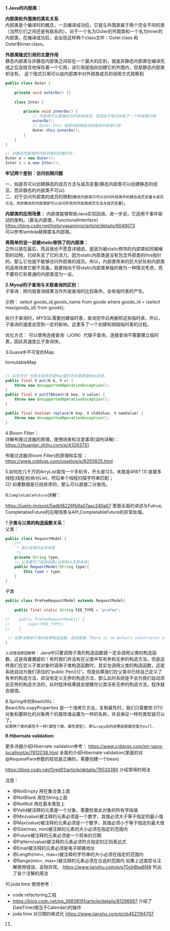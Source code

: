 **1.Java的内部类：**    

**内部类和外围类的真实关系**   
内部类是个编译时的概念，一旦编译成功后，它就与外围类属于两个完全不同的类（当然它们之间还是有联系的）。对于一个名为Outer的外围类和一个名为Inner的内部类，在编译成功后，会出现这样两个class文件：Outer.class 和 Outer$Inner.class。  

**外部类隐式引用的主要作用**  
静态内部类与非静态内部类之间存在一个最大的区别，就是非静态内部类在编译完成之后会隐含地保存着一个引用，该引用是指向创建它的外围内，但是静态内部类却没有。
这个隐式引用可以由内部类中对外部类成员的调用方式观察到

```java
public class Outer {
    
    private void outerDo() {}
    
    class Inter {
        
        private void innerDo() {
            // 内部类可以直接访问外部类成员，原因在于隐式持有了一个外部类引用
            outerDo();
            // Outer.this 就是内部类隐式持有的外部类引用
            Outer.this.outerDo();
        }
    }
}

// 非静态内部类的内部对象的创建方式：
Outer o = new Outer();
Inter i = o.new Inter();
```
**牢记两个差别：访问权限问题**

一、如是否可以创建静态的成员方法与成员变量(静态内部类可以创建静态的成员，而非静态的内部类不可以).   
二、对于访问外部类的成员的限制(```静态内部类只可以访问外部类中的静态成员变量与成员方法，而非静态的内部类即可以访问所有的外部类成员方法与成员变量```)。

**内部类的应用场景：**
内部类能够帮助Java实现回调，进一步说，它适用于事件驱动的架构。（匿名内部类，FunctionalInterface）  
https://blog.csdn.net/historyasamirror/article/details/6049073  
可以参考lambda替换匿名内部类。

**再简单的说一说被static修饰了的内部类：**  
之所以放在最后，而且我也不愿意详细说，是因为被static修饰的内部类如同被阉割的动物，已经失去了它的活力。因为static内部类是没有包含外部类的this指针的，那么它也就不能够访问外部类的成员。所以，内部类带来的巨大好处和内部类的适用场景它都不具备。我更倾向于将static内部类单独的做为一种情况考虑，而不要将它和普通的内部类混为一谈。

**2.Mysql的子查询与关联查询的区别：**  
子查询：把内层查询结果当作外层查询的比较条件。会有临时表的产生。

示例：
select goods_id,goods_name from goods where goods_id = (select max(goods_id) from goods);

执行子查询时，MYSQL需要创建临时表，查询完毕后再删除这些临时表，所以，子查询的速度会受到一定的影响，这里多了一个创建和销毁临时表的过程。

优化方式：
可以使用连接查询（JOIN）代替子查询，连接查询不需要建立临时表，因此其速度比子查询快。

3.Guava中不可变的Map:

ImmutableMap
```java

// 实现方式 也是在调用改变Map值的方法里直接抛出异常。
public final V put(K k, V v) {
    throw new UnsupportedOperationException();
}
public final V putIfAbsent(K key, V value) {
    throw new UnsupportedOperationException();
}

public final boolean replace(K key, V oldValue, V newValue) {
    throw new UnsupportedOperationException();
}
```

4.Bloom Filter：  
详解布隆过滤器的原理，使用场景和注意事项(误判详解)：https://zhuanlan.zhihu.com/p/43263751

布隆过滤器(Bloom Filter)的原理和实现 ： https://www.cnblogs.com/cpselvis/p/6265825.html

5.如何在几千万的ArryList<String>查找一个手机号，开头是123，末尾是456?
(1) 直接多线程(线程池)拆分List，然后单个线程扫描字符串匹配；  
(2) 如果数据是已经排序的，那么可以直接二分查找。

6.```CompletableFuture```详解：

https://juejin.im/post/5adbf8226fb9a07aac240a67 里面全面的讲述与Futrue, CompletableFuture的应用场景与API,CompletableFuture的异常处理。

7.**子类与父类的构造函数关系：**  
父类：
```java
public class RequestModel {
    /**
     * 表示具体的业务类型
     */
    private String type;
    // 父类重写了构造函数(没有默认无参构造)
    public RequestModel(String type){
        this.type = type;
    }
}
```
子类
```java
public class PreFeeRequestModel extends RequestModel{
   
    public final static String FEE_TYPE = "preFee";

//    public PreFeeRequestModel() {
//        super(FEE_TYPE);
//    }

 // 如果注释掉子类的有参构造函数，就会报错：There is no default constructor available in RequestModel
}
```
```上述错误原因解释：```
Java中只要调用子类的构造函数就一定会调用父类的构造函数，这是毋庸置疑的！有时我们并没有在父类中写有参和无参的构造方法，但是这样我们在定义子类对象时调用子类构造函数时，其实也调用父类的构造函数，这是系统自动为我们添加的“public Pen(){}”。但是如果我们在父类中已经自己定义了有参的构造方法，却没有定义无参的构造方法，那么此时系统是不会为我们自动添加无参的构造方法的，此时程序结果就会提醒你父类没有无参的构造方法，程序就会报错。

8.Spring中的BeanUtils：  
BeanUtils.copyProperties 是一个浅拷贝方法，复制属性时，我们只需要把 DTO 对象和要转化的对象两个的属性值设置为一样的名称，并且保证一样的类型就可以了。  
```如果两个类的属性不一样(属性个数，属性类型)，那么copy后的结果就是属性值为null.```

**9.Hibernate validation:**

更多详细介绍Hibernate validation参考：
https://www.cnblogs.com/mr-yang-localhost/p/7812038.html  全面的介绍Hibernate validation(里面的对@RequestPara参数的校验是正确的，需要创建一个bean)
 
https://blog.csdn.net/Gred01/article/details/78533390 介绍常用的用法

注意：
- @NotEmpty 用在集合类上面
- @NotBlank 用在String上面
- @NotNull 用在基本类型上
- @Valid被注释的元素是一个对象，需要检查此对象的所有字段值
- @Min(value)被注释的元素必须是一个数字，其值必须大于等于指定的最小值
- @Max(value)被注释的元素必须是一个数字，其值必须小于等于指定的最大值
- @Size(max, min)被注释的元素的大小必须在指定的范围内
- @Future被注释的元素必须是一个将来的日期
- @Pattern(value)被注释的元素必须符合指定的正则表达式
- @Email被注释的元素必须是电子邮箱地址
- @Length(min=, max=)被注释的字符串的大小必须在指定的范围内
- @Range(min=, max=)被注释的元素必须在合适的范围内
如果上述类型与注解使用错误，会抛异常。
https://www.jianshu.com/p/e70cb8ba8f48 列出了各个注解的用法

10.joda time 使用参考：
- code refactoring工程
- https://blog.csdn.net/qq_36838191/article/details/81296987 介绍了DateTime(相当于Calendar)的操作
- joda time 对日期的格式化    https://www.jianshu.com/p/cb4521194707

11.




